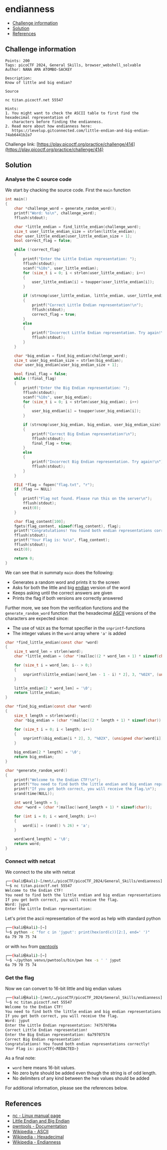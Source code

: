 # endianness

- [Challenge information](#challenge-information)
- [Solution](#solution)
- [References](#references)

## Challenge information
```
Points: 200
Tags: picoCTF 2024, General Skills, browser_webshell_solvable
Author: NANA AMA ATOMBO-SACKEY

Description:
Know of little and big endian?

Source

nc titan.picoctf.net 55547

Hints:
1. You might want to check the ASCII table to first find the hexadecimal representation of 
   characters before finding the endianness.
2. Read more about how endianness here:
   https://levelup.gitconnected.com/little-endian-and-big-endian-74ab6441b2a7
```
Challenge link: [https://play.picoctf.org/practice/challenge/414](https://play.picoctf.org/practice/challenge/414)

## Solution

### Analyse the C source code

We start by chacking the source code. First the `main` function
```c
int main()
{
    char *challenge_word = generate_random_word();
    printf("Word: %s\n", challenge_word);
    fflush(stdout);

    char *little_endian = find_little_endian(challenge_word);
    size_t user_little_endian_size = strlen(little_endian);
    char user_little_endian[user_little_endian_size + 1];
    bool correct_flag = false;

    while (!correct_flag)
    {
        printf("Enter the Little Endian representation: ");
        fflush(stdout);
        scanf("%10s", user_little_endian);
        for (size_t i = 0; i < strlen(user_little_endian); i++)
        {
            user_little_endian[i] = toupper(user_little_endian[i]);
        }

        if (strncmp(user_little_endian, little_endian, user_little_endian_size) == 0)
        {
            printf("Correct Little Endian representation!\n");
            fflush(stdout);
            correct_flag = true;
        }
        else
        {
            printf("Incorrect Little Endian representation. Try again!\n");
            fflush(stdout);
        }
    }

    char *big_endian = find_big_endian(challenge_word);
    size_t user_big_endian_size = strlen(big_endian);
    char user_big_endian[user_big_endian_size + 1];

    bool final_flag = false;
    while (!final_flag)
    {
        printf("Enter the Big Endian representation: ");
        fflush(stdout);
        scanf("%10s", user_big_endian);
        for (size_t i = 0; i < strlen(user_big_endian); i++)
        {
            user_big_endian[i] = toupper(user_big_endian[i]);
        }

        if (strncmp(user_big_endian, big_endian, user_big_endian_size) == 0)
        {
            printf("Correct Big Endian representation!\n");
            fflush(stdout);
            final_flag = true;
        }
        else
        {
            printf("Incorrect Big Endian representation. Try again!\n");
            fflush(stdout);
        }
    }

    FILE *flag = fopen("flag.txt", "r");
    if (flag == NULL)
    {
        printf("Flag not found. Please run this on the server\n");
        fflush(stdout);
        exit(0);
    }

    char flag_content[100];
    fgets(flag_content, sizeof(flag_content), flag);
    printf("Congratulations! You found both endian representations correctly!\n");
    fflush(stdout);
    printf("Your Flag is: %s\n", flag_content);
    fflush(stdout);
    exit(0);

    return 0;
}  
```
We can see that in summaty `main` does the following:
- Generates a random word and prints it to the screen
- Asks for both the little and big [endian](https://en.wikipedia.org/wiki/Endianness) version of the word
- Keeps asking until the correct answers are given
- Prints the flag if both versions are correctly answered

Further more, we see from the verification functions and the `generate_random_word` function that the hexadecimal [ASCII](https://en.wikipedia.org/wiki/ASCII) versions of the characters are expected since:
- The use of `%02X` as the format specifier in the `snprintf`-functions
- The integer values in the `word` array where `'a'` is added
```c
char *find_little_endian(const char *word)
{
    size_t word_len = strlen(word);
    char *little_endian = (char *)malloc((2 * word_len + 1) * sizeof(char));

    for (size_t i = word_len; i-- > 0;)
    {
        snprintf(&little_endian[(word_len - 1 - i) * 2], 3, "%02X", (unsigned char)word[i]);
    }

    little_endian[2 * word_len] = '\0';
    return little_endian;
}

char *find_big_endian(const char *word)
{
    size_t length = strlen(word);
    char *big_endian = (char *)malloc((2 * length + 1) * sizeof(char));

    for (size_t i = 0; i < length; i++)
    {
        snprintf(&big_endian[i * 2], 3, "%02X", (unsigned char)word[i]);
    }

    big_endian[2 * length] = '\0';
    return big_endian;
}

char *generate_random_word()
{
    printf("Welcome to the Endian CTF!\n");
    printf("You need to find both the little endian and big endian representations of a word.\n");
    printf("If you get both correct, you will receive the flag.\n");
    srand(time(NULL));

    int word_length = 5;
    char *word = (char *)malloc((word_length + 1) * sizeof(char));

    for (int i = 0; i < word_length; i++)
    {
        word[i] = (rand() % 26) + 'a';
    }

    word[word_length] = '\0';
    return word;
}
```

### Connect with netcat

We connect to the site with netcat
```bash
┌──(kali㉿kali)-[/mnt/…/picoCTF/picoCTF_2024/General_Skills/endianness]
└─$ nc titan.picoctf.net 55547
Welcome to the Endian CTF!
You need to find both the little endian and big endian representations of a word.
If you get both correct, you will receive the flag.
Word: jyput
Enter the Little Endian representation: 
```

Let's print the ascii representation of the word as help with standard python
```bash
┌──(kali㉿kali)-[~]
└─$ python -c "for c in 'jyput': print(hex(ord(c))[2:], end=' ')"
6a 79 70 75 74 
```
or with `hex` from [pwntools](https://docs.pwntools.com/en/stable/index.html)
```bash
┌──(kali㉿kali)-[~]
└─$ ~/python_venvs/pwntools/bin/pwn hex -s ' ' jyput
6a 79 70 75 74
```

### Get the flag

Now we can convert to 16-bit little and big endian values
```bash
┌──(kali㉿kali)-[/mnt/…/picoCTF/picoCTF_2024/General_Skills/endianness]
└─$ nc titan.picoctf.net 55547
Welcome to the Endian CTF!
You need to find both the little endian and big endian representations of a word.
If you get both correct, you will receive the flag.
Word: jyput
Enter the Little Endian representation: 747570796a
Correct Little Endian representation!
Enter the Big Endian representation: 6a79707574
Correct Big Endian representation!
Congratulations! You found both endian representations correctly!
Your Flag is: picoCTF{<REDACTED>}
```
As a final note:
- `word` here means 16-bit values.
- No zero byte should be added even though the string is of odd length.
- No delimiters of any kind between the hex values should be added
 
For additional information, please see the references below.

## References

- [nc - Linux manual page](https://linux.die.net/man/1/nc)
- [Little Endian and Big Endian](https://levelup.gitconnected.com/little-endian-and-big-endian-74ab6441b2a7)
- [pwntools - Documentation](https://docs.pwntools.com/en/stable/index.html)
- [Wikipedia - ASCII](https://en.wikipedia.org/wiki/ASCII)
- [Wikipedia - Hexadecimal](https://en.wikipedia.org/wiki/Hexadecimal)
- [Wikipedia - Endianness](https://en.wikipedia.org/wiki/Endianness)
